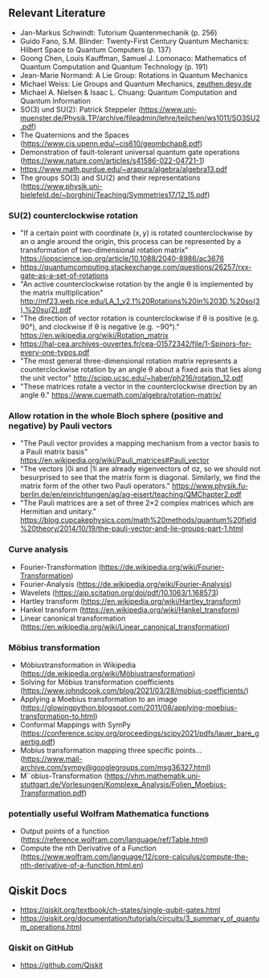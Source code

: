 ## Relevant Literature

- Jan-Markus Schwindt: Tutorium Quantenmechanik (p. 256)
- Guido Fano, S.M. Blinder: Twenty-First Century Quantum Mechanics: Hilbert Space to Quantum Computers (p. 137)
- Goong Chen, Louis Kauffman, Samuel J. Lomonaco: Mathematics of Quantum Computation and Quantum Technology (p. 191)
- Jean-Marie Normand: A Lie Group: Rotations in Quantum Mechanics
- Michael Weiss: Lie Groups and Quantum Mechanics, [zeuthen.desy.de](https://www.zeuthen.desy.de/~kolanosk/eep06/skripte/lie.pdf)
- Michael A. Nielsen & Isaac L. Chuang: Quantum Computation and Quantum Information
- SO(3) und SU(2): Patrick Steppeler (https://www.uni-muenster.de/Physik.TP/archive/fileadmin/lehre/teilchen/ws1011/SO3SU2.pdf)
- The Quaternions and the Spaces (https://www.cis.upenn.edu/~cis610/geombchap8.pdf)
- Demonstration of fault-tolerant universal quantum gate operations (https://www.nature.com/articles/s41586-022-04721-1)
- https://www.math.purdue.edu/~arapura/algebra/algebra13.pdf
- The groups SO(3) and SU(2) and their representations (https://www.physik.uni-bielefeld.de/~borghini/Teaching/Symmetries17/12_15.pdf)

### SU(2) counterclockwise rotation
- "If a certain point with coordinate (x, y) is rotated counterclockwise by an α angle around the origin, this process can be represented by a transformation of two-dimensional rotation matrix" https://iopscience.iop.org/article/10.1088/2040-8986/ac3676
- https://quantumcomputing.stackexchange.com/questions/26257/rxx-gate-as-a-set-of-rotations
- "An active counterclockwise rotation by the angle θ is implemented by the matrix multiplication" http://mf23.web.rice.edu/LA_1_v2.1%20Rotations%20in%203D,%20so(3),%20su(2).pdf 
- "The direction of vector rotation is counterclockwise if θ is positive (e.g. 90°), and clockwise if θ is negative (e.g. −90°)." https://en.wikipedia.org/wiki/Rotation_matrix
- https://hal-cea.archives-ouvertes.fr/cea-01572342/file/1-Spinors-for-every-one-typos.pdf
- "The most general three-dimensional rotation matrix represents a counterclockwise
rotation by an angle θ about a fixed axis that lies along the unit vector" http://scipp.ucsc.edu/~haber/ph216/rotation_12.pdf
- "These matrices rotate a vector in the counterclockwise direction by an angle θ." https://www.cuemath.com/algebra/rotation-matrix/

### Allow rotation in the whole Bloch sphere (positive and negative) by Pauli vectors

- "The Pauli vector provides a mapping mechanism from a vector basis to a Pauli matrix basis" https://en.wikipedia.org/wiki/Pauli_matrices#Pauli_vector
- "The vectors |0i and |1i are already eigenvectors of σz, so we should not besurprised to see that the matrix form is diagonal. Similarly, we find the matrix form of the other two Pauli operators." https://www.physik.fu-berlin.de/en/einrichtungen/ag/ag-eisert/teaching/QMChapter2.pdf
- "The Pauli matrices are a set of three 2×2 complex matrices which are Hermitian and unitary." https://blog.cupcakephysics.com/math%20methods/quantum%20field%20theory/2014/10/19/the-pauli-vector-and-lie-groups-part-1.html

### Curve analysis
- Fourier-Transformation (https://de.wikipedia.org/wiki/Fourier-Transformation)
- Fourier-Analysis (https://de.wikipedia.org/wiki/Fourier-Analysis)
- Wavelets (https://aip.scitation.org/doi/pdf/10.1063/1.168573)
- Hartley transform (https://en.wikipedia.org/wiki/Hartley_transform)
- Hankel transform (https://en.wikipedia.org/wiki/Hankel_transform)
- Linear canonical transformation (https://en.wikipedia.org/wiki/Linear_canonical_transformation)

### Möbius transformation
- Möbiustransformation in Wikipedia (https://de.wikipedia.org/wiki/Möbiustransformation)
- Solving for Möbius transformation coefficients (https://www.johndcook.com/blog/2021/03/28/mobius-coefficients/)
- Applying a Moebius transformation to an image (https://glowingpython.blogspot.com/2011/08/applying-moebius-transformation-to.html)
- Conformal Mappings with SymPy (https://conference.scipy.org/proceedings/scipy2021/pdfs/lauer_bare_gaertig.pdf)
- Mobius transformation mapping three specific points... (https://www.mail-archive.com/sympy@googlegroups.com/msg36327.html)
- M¨obius-Transformation (https://vhm.mathematik.uni-stuttgart.de/Vorlesungen/Komplexe_Analysis/Folien_Moebius-Transformation.pdf)

### potentially useful Wolfram Mathematica functions
- Output points of a function (https://reference.wolfram.com/language/ref/Table.html)
- Compute the nth Derivative of a Function (https://www.wolfram.com/language/12/core-calculus/compute-the-nth-derivative-of-a-function.html.en)


## Qiskit Docs
- https://qiskit.org/textbook/ch-states/single-qubit-gates.html
- https://qiskit.org/documentation/tutorials/circuits/3_summary_of_quantum_operations.html

### Qiskit on GitHub
- https://github.com/Qiskit
